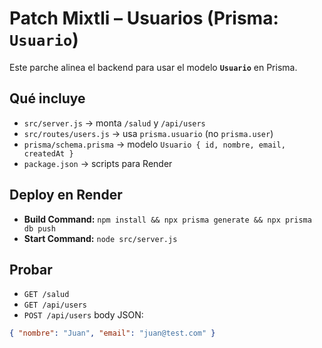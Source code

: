 # Patch Mixtli – Usuarios (Prisma: `Usuario`)

Este parche alinea el backend para usar el modelo **`Usuario`** en Prisma.

## Qué incluye
- `src/server.js` → monta `/salud` y `/api/users`
- `src/routes/users.js` → usa `prisma.usuario` (no `prisma.user`)
- `prisma/schema.prisma` → modelo `Usuario { id, nombre, email, createdAt }`
- `package.json` → scripts para Render

## Deploy en Render
- **Build Command:** `npm install && npx prisma generate && npx prisma db push`
- **Start Command:** `node src/server.js`

## Probar
- `GET /salud`
- `GET /api/users`
- `POST /api/users` body JSON:
```json
{ "nombre": "Juan", "email": "juan@test.com" }
```
